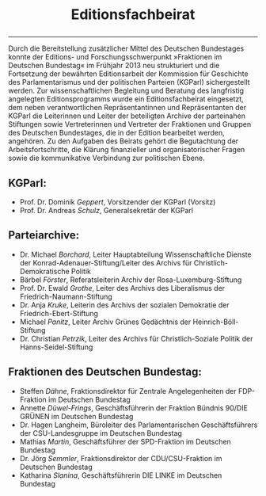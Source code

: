 # <p style="text-align: center;">Editionsfachbeirat</p>

------



Durch die Bereitstellung zusätzlicher Mittel des Deutschen Bundestages konnte der Editions- und Forschungsschwerpunkt »Fraktionen im Deutschen Bundestag« im Frühjahr 2013 neu strukturiert und die Fortsetzung der bewährten Editionsarbeit der Kommission für Geschichte des Parlamentarismus und der politischen Parteien (KGParl) sichergestellt werden. Zur wissenschaftlichen Begleitung und Beratung des langfristig angelegten Editionsprogramms wurde ein Editionsfachbeirat eingesetzt, dem neben verantwortlichen Repräsentantinnen und Repräsentanten der KGParl die Leiterinnen und Leiter der beteiligten Archive der parteinahen Stiftungen sowie Vertreterinnen und Vertreter der Fraktionen und Gruppen des Deutschen Bundestages, die in der Edition bearbeitet werden, angehören. Zu den Aufgaben des Beirats gehört die Begutachtung der Arbeitsfortschritte, die Klärung finanzieller und organisatorischer Fragen sowie die kommunikative Verbindung zur politischen Ebene.

## KGParl:

- Prof. Dr. Dominik *Geppert*, Vorsitzender der KGParl (Vorsitz)
- Prof. Dr. Andreas *Schulz*, Generalsekretär der KGParl



## Parteiarchive:

- Dr. Michael *Borchard*, Leiter Hauptabteilung Wissenschaftliche Dienste der Konrad-Adenauer-Stiftung/Leiter des Archivs für Christlich-Demokratische Politik
- Bärbel *Förster*, Referatsleiterin Archiv der Rosa-Luxemburg-Stiftung
- Prof. Dr. Ewald *Grothe*, Leiter des Archivs des Liberalismus der Friedrich-Naumann-Stiftung
- Dr. Anja *Kruke*, Leiterin des Archivs der sozialen Demokratie der Friedrich-Ebert-Stiftung
- Michael *Panitz*, Leiter Archiv Grünes Gedächtnis der Heinrich-Böll-Stiftung
- Dr. Christian *Petrzik*, Leiter des Archivs für Christlich-Soziale Politik der Hanns-Seidel-Stiftung



## Fraktionen des Deutschen Bundestag:

- Steffen *Dähne*, Fraktionsdirektor für Zentrale Angelegenheiten der FDP-Fraktion im Deutschen Bundestag
- Annette *Düwel-Frings*, Geschäftsführerin der Fraktion Bündnis 90/DIE GRÜNEN im Deutschen Bundestag
- Dr. Hagen Langheim, Büroleiter des Parlamentarischen Geschäftsführers der CSU-Landesgruppe im Deutschen Bundestag
- Mathias *Martin*, Geschäftsführer der SPD-Fraktion im Deutschen Bundestag
- Dr. Jörg *Semmler*, Fraktionsdirektor der CDU/CSU-Fraktion im Deutschen Bundestag
- Katharina *Slanina*, Geschäftsführerin DIE LINKE im Deutschen Bundestag
